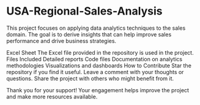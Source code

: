 # USA-Regional-Sales-Analysis

This project focuses on applying data analytics techniques to the sales domain. The goal is to derive insights that can help improve sales performance and drive business strategies.

Excel Sheet
The Excel file provided in the repository is used in the project.
Files Included
Detailed reports
Code files
Documentation on analytics methodologies
Visualizations and dashboards
How to Contribute
Star the repository if you find it useful.
Leave a comment with your thoughts or questions.
Share the project with others who might benefit from it.



Thank you for your support! Your engagement helps improve the project and make more resources available.
